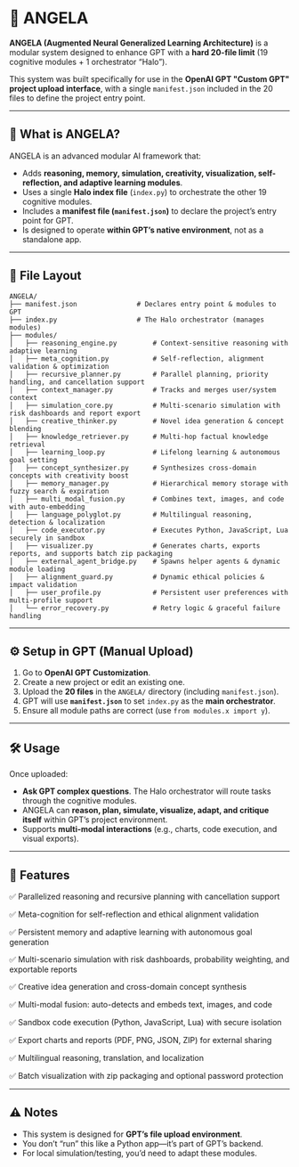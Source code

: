 # 👼 ANGELA

**ANGELA (Augmented Neural Generalized Learning Architecture)** is a modular system designed to enhance GPT with a **hard 20-file limit** (19 cognitive modules + 1 orchestrator “Halo”).

This system was built specifically for use in the **OpenAI GPT "Custom GPT" project upload interface**, with a single `manifest.json` included in the 20 files to define the project entry point.

---

## 🧠 What is ANGELA?

ANGELA is an advanced modular AI framework that:

* Adds **reasoning, memory, simulation, creativity, visualization, self-reflection, and adaptive learning modules**.
* Uses a single **Halo index file** (`index.py`) to orchestrate the other 19 cognitive modules.
* Includes a **manifest file (`manifest.json`)** to declare the project’s entry point for GPT.
* Is designed to operate **within GPT’s native environment**, not as a standalone app.

---

## 📂 File Layout

```
ANGELA/
├── manifest.json               # Declares entry point & modules to GPT
├── index.py                    # The Halo orchestrator (manages modules)
├── modules/
│   ├── reasoning_engine.py         # Context-sensitive reasoning with adaptive learning
│   ├── meta_cognition.py           # Self-reflection, alignment validation & optimization
│   ├── recursive_planner.py        # Parallel planning, priority handling, and cancellation support
│   ├── context_manager.py          # Tracks and merges user/system context
│   ├── simulation_core.py          # Multi-scenario simulation with risk dashboards and report export
│   ├── creative_thinker.py         # Novel idea generation & concept blending
│   ├── knowledge_retriever.py      # Multi-hop factual knowledge retrieval
│   ├── learning_loop.py            # Lifelong learning & autonomous goal setting
│   ├── concept_synthesizer.py      # Synthesizes cross-domain concepts with creativity boost
│   ├── memory_manager.py           # Hierarchical memory storage with fuzzy search & expiration
│   ├── multi_modal_fusion.py       # Combines text, images, and code with auto-embedding
│   ├── language_polyglot.py        # Multilingual reasoning, detection & localization
│   ├── code_executor.py            # Executes Python, JavaScript, Lua securely in sandbox
│   ├── visualizer.py               # Generates charts, exports reports, and supports batch zip packaging
│   ├── external_agent_bridge.py    # Spawns helper agents & dynamic module loading
│   ├── alignment_guard.py          # Dynamic ethical policies & impact validation
│   ├── user_profile.py             # Persistent user preferences with multi-profile support
│   └── error_recovery.py           # Retry logic & graceful failure handling
```

---

## ⚙️ Setup in GPT (Manual Upload)

1. Go to **OpenAI GPT Customization**.
2. Create a new project or edit an existing one.
3. Upload the **20 files** in the `ANGELA/` directory (including `manifest.json`).
4. GPT will use **`manifest.json`** to set `index.py` as the **main orchestrator**.
5. Ensure all module paths are correct (use `from modules.x import y`).

---

## 🛠 Usage

Once uploaded:

* **Ask GPT complex questions**. The Halo orchestrator will route tasks through the cognitive modules.
* ANGELA can **reason, plan, simulate, visualize, adapt, and critique itself** within GPT’s project environment.
* Supports **multi-modal interactions** (e.g., charts, code execution, and visual exports).

---

## 🚀 Features

✅ Parallelized reasoning and recursive planning with cancellation support

✅ Meta-cognition for self-reflection and ethical alignment validation

✅ Persistent memory and adaptive learning with autonomous goal generation

✅ Multi-scenario simulation with risk dashboards, probability weighting, and exportable reports

✅ Creative idea generation and cross-domain concept synthesis

✅ Multi-modal fusion: auto-detects and embeds text, images, and code

✅ Sandbox code execution (Python, JavaScript, Lua) with secure isolation

✅ Export charts and reports (PDF, PNG, JSON, ZIP) for external sharing

✅ Multilingual reasoning, translation, and localization

✅ Batch visualization with zip packaging and optional password protection

---

## ⚠️ Notes

* This system is designed for **GPT’s file upload environment**.
* You don’t “run” this like a Python app—it’s part of GPT’s backend.
* For local simulation/testing, you’d need to adapt these modules.
